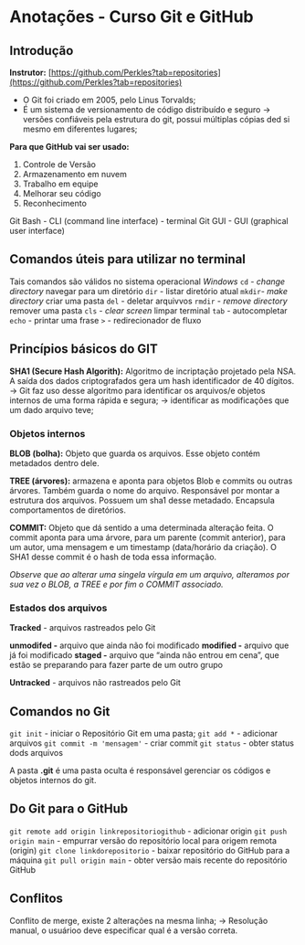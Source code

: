 # Anotações - Curso Git e GitHub

## Introdução
**Instrutor:** [https://github.com/Perkles?tab=repositories](https://github.com/Perkles?tab=repositories)
* O Git foi criado em 2005, pelo Linus Torvalds;
* É um sistema de versionamento de código distribuído e seguro → versões confiáveis pela estrutura do git, possui múltiplas cópias ded si mesmo em diferentes lugares;

**Para que GitHub vai ser usado:**
1. Controle de Versão
2. Armazenamento em nuvem
3. Trabalho em equipe
4. Melhorar seu código
5. Reconhecimento

Git Bash - CLI (command line interface) - terminal
Git GUI - GUI (graphical user interface)

## Comandos úteis para utilizar no terminal
Tais comandos são válidos no sistema operacional _Windows_
`cd` - _change directory_ navegar para um diretório
`dir` - listar diretório atual
`mkdir`- _make directory_ criar uma pasta
`del` - deletar arquivvos
`rmdir` - _remove directory_ remover uma pasta
`cls` - _clear screen_ limpar terminal
`tab` - autocompletar
`echo` - printar uma frase
`>` - redirecionador de fluxo

## Princípios básicos do GIT
**SHA1 (Secure Hash Algorith):** Algoritmo de incriptação projetado pela NSA. A saída dos dados criptografados gera um hash identificador de 40 dígitos. → Git faz uso desse algoritmo para identificar os arquivos/e objetos internos de uma forma rápida e segura; → identificar as modificações que um dado arquivo teve;

### Objetos internos
**BLOB (bolha):** Objeto que guarda os arquivos. Esse objeto contém metadados dentro dele. 

**TREE (árvores):** armazena e aponta para objetos Blob e commits ou outras árvores. Também guarda o nome do arquivo. Responsável por montar a estrutura dos arquivos. Possuem um sha1 desse metadado. Encapsula comportamentos de diretórios.

**COMMIT:** Objeto que dá sentido a uma determinada alteração feita. O commit aponta para uma árvore, para um parente (commit anterior), para um autor, uma mensagem e um timestamp (data/horário da criação). O SHA1 desse commit é o hash de toda essa informação.

_Observe que ao alterar uma singela vírgula em um arquivo, alteramos por sua vez o BLOB, a TREE e por fim o COMMIT associado._

### Estados dos arquivos
**Tracked** - arquivos rastreados pelo Git

**unmodifed -** arquivo que ainda não foi modificado
**modified -** arquivo que já foi modificado
**staged -** arquivo que “ainda não entrou em cena”, que estão se preparando para fazer parte de um outro grupo

**Untracked** - arquivos não rastreados pelo Git

## Comandos no Git
`git init` - iniciar o Repositório Git em uma pasta;
`git add *` - adicionar arquivos
`git commit -m 'mensagem'` - criar commit
`git status` - obter status dods arquivos

A pasta **.git** é uma pasta oculta é responsável gerenciar os códigos e objetos internos do git.

## Do Git para o GitHub
`git remote add origin linkrepositoriogithub` - adicionar origin
`git push origin main` - empurrar versão do repositório local para origem remota (origin)
`git clone linkdorepositorio` - baixar repositório do GitHub para a máquina
`git pull origin main` - obter versão mais recente do repositório GitHub

## Conflitos
Conflito de merge, existe 2 alterações na mesma linha; → Resolução manual, o usuárioo deve especificar qual é a versão correta.


